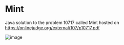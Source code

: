 # Mint
Java solution to the problem 10717 called Mint hosted on https://onlinejudge.org/external/107/p10717.pdf

![image](https://github.com/JuanPabloSuarezA/JavaPrograms/assets/53151441/845282ae-b2b3-4047-8fe8-3484b5ea7d80)
